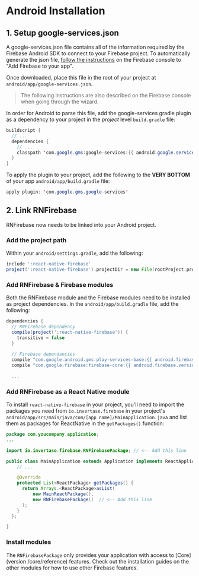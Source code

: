 # Android Installation

## 1. Setup google-services.json

A google-services.json file contains all of the information required by the Firebase Android SDK to connect to your Firebase project. To automatically generate the json file, [follow the instructions](https://firebase.google.com/docs/android/setup#add_firebase_to_your_app) on the Firebase console to "Add Firebase to your app".

Once downloaded, place this file in the root of your project at `android/app/google-services.json`.

> The following instructions are also described on the Firebase console when going through the wizard.

In order for Android to parse this file, add the google-services gradle plugin as a dependency to your project in the *project* level `build.gradle` file:

```java
buildscript {
  // ...
  dependencies {
    // ...
    classpath 'com.google.gms:google-services:{{ android.google.services }}'
  }
}
```

To apply the plugin to your project, add the following to the **VERY BOTTOM** of your app `android/app/build.gradle` file:

```java
apply plugin: 'com.google.gms.google-services'
```

## 2. Link RNFirebase

RNFirebase now needs to be linked into your Android project.

### Add the project path

Within your `android/settings.gradle`, add the following:

```groovy
include ':react-native-firebase'
project(':react-native-firebase').projectDir = new File(rootProject.projectDir, '../node_modules/react-native-firebase/android')
```

### Add RNFirebase & Firebase modules

Both the RNFirebase module and the Firebase modules need to be installed as project dependencies. In the `android/app/build.gradle` file, add the following:

```groovy
dependencies {
  // RNFirebase dependency
  compile(project(':react-native-firebase')) {
    transitive = false
  }
  
  // Firebase dependancies
  compile "com.google.android.gms:play-services-base:{{ android.firebase.version }}"
  compile "com.google.firebase:firebase-core:{{ android.firebase.version }}"
  
  ...
```

### Add RNFirebase as a React Native module

To install `react-native-firebase` in your project, you'll need to import the packages you need from `io.invertase.firebase` in your project's `android/app/src/main/java/com/[app name]/MainApplication.java` and list them as packages for ReactNative in the `getPackages()` function:

```java
package com.youcompany.application;
...

import io.invertase.firebase.RNFirebasePackage; // <-- Add this line

public class MainApplication extends Application implements ReactApplication {
    // ...

    @Override
    protected List<ReactPackage> getPackages() {
      return Arrays.<ReactPackage>asList(
          new MainReactPackage(),
          new RNFirebasePackage()  // <-- Add this line
      );
    }
  };

}
```

### Install modules

The `RNFirebasePackage` only provides your application with access to [Core](version /core/reference) features. Check out the installation guides on the other modules for how to use other Firebase features.
